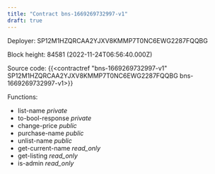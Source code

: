 ```yaml
---
title: "Contract bns-1669269732997-v1"
draft: true
---
```

Deployer: SP12M1HZQRCAA2YJXV8KMMP7T0NC6EWG2287FQQBG


 



Block height: 84581 (2022-11-24T06:56:40.000Z)

Source code: {{<contractref "bns-1669269732997-v1" SP12M1HZQRCAA2YJXV8KMMP7T0NC6EWG2287FQQBG bns-1669269732997-v1>}}

Functions:

* list-name _private_
* to-bool-response _private_
* change-price _public_
* purchase-name _public_
* unlist-name _public_
* get-current-name _read_only_
* get-listing _read_only_
* is-admin _read_only_
